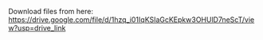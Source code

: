 Download files from here: https://drive.google.com/file/d/1hzq_i01IqKSIaGcKEpkw3OHUlD7neScT/view?usp=drive_link
